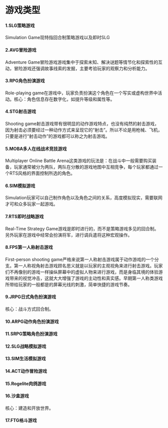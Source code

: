# 游戏类型

#### 1.SLG策略游戏

Simulation Game现特指回合制策略游戏以及即时SLG

#### 2.AVG冒险游戏

Adventure Game冒险游戏游戏集中于探索未知、解决谜题等情节化和探索性的互动，冒险游戏还强调故事线索的发掘，主要考验玩家的观察力和分析能力。

#### 3.RPG角色扮演游戏

Role-playing game在游戏中，玩家负责扮演这个角色在一个写实或虚构世界中活动。核心：角色信息存在数字化，如提升等级和属性等。

#### 4.STG射击游戏

Shooting game射击游戏带有很明显的动作游戏特点，也没有纯然的射击游戏，因为射击必须要经过一种动作方式来呈现它的“射击”。所以不论是用枪械、飞机，只要是进行“射击动作”的游戏都可以称之为射击游戏。

#### 5.MOBA多人在线战术竞技游戏

Multiplayer Online Battle Arena这类游戏的玩法是：在战斗中一般需要购买装备，玩家通常被分为两队，两队在分散的游戏地图中互相竞争，每个玩家都通过一个RTS风格的界面控制所选的角色。

#### 6.SIM模拟游戏

Simulation玩家可以自己制作角色以及角色之间的关系，高度模拟现实，需要联网才可和众多玩家一起游戏。

#### 7.RTS即时战略游戏

Real-Time Strategy Game游戏是即时进行的，而不是策略游戏多见的回合制。另外玩家在游戏中经常会扮演将军，进行调兵遣将这种宏观操作。

#### 8.FPS第一人称射击游戏

First-person shooting game严格来说第一人称射击游戏属于动作游戏的一个分支。第一人称视角射击游戏顾名思义就是以玩家的主观视角来进行射击游戏。玩家们不再像别的游戏一样操纵屏幕中的虚拟人物来进行游戏，而是身临其境的体验游戏带来的视觉冲击，这就大大增强了游戏的主动性和真实感。早期第一人称类游戏所带给玩家的一般都是的屏幕光线的刺激，简单快捷的游戏节奏。

#### 9.JRPG日式角色扮演游戏

核心：战斗方式回合制。

#### 10.ARPG动作角色扮演游戏

#### 11.SRPG策略角色扮演游戏

#### 12.SLG战略模拟游戏

#### 13.SIM生活模拟游戏

#### 14.ACT动作冒险游戏

#### 15.Rogelite肉鸽游戏

#### 16.沙盒游戏

核心：建造和开放世界。

#### 17.FTG格斗游戏